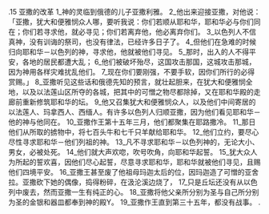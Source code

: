 .15 
亚撒的改革 
1_神的灵临到俄德的儿子亚撒利雅。 2_他出来迎接亚撒，对他说：「亚撒，犹大和便雅悯众人哪，要听我说：你们若顺从耶和华，耶和华必与你们同在；你们若寻求他，就必寻见；你们若离弃他，他必离弃你们。 3_以色列人不信真神，没有训诲的祭司，也没有律法，已经许多日子了。 4_但他们在急难的时候归向耶和华－以色列的神，寻求他，他就被他们寻见。 5_那时，出入的人不得平安，各地的居民都遭大乱； 6_他们被破坏殆尽，这国攻击那国，这城攻击那城，因为神用各样灾难扰乱他们。 7_现在你们要刚强，不要手软，因你们所行的必得赏赐。」 
8_亚撒听见这些话和俄德先知的预言，就壮起胆来，在犹大和便雅悯全地，以及以法莲山区所夺的各城，把其中的可憎之物尽都除掉，又在耶和华殿的走廊前重新修筑耶和华的坛。 9_他又召集犹大和便雅悯众人，以及他们中间寄居的以法莲人、玛拿西人、西缅人。有许多以色列人归顺亚撒，因为他们看见耶和华－他的神与他同在。 10_亚撒作王第十五年三月，他们都聚集在耶路撒冷。 11_那日他们从所取的掳物中，将七百头牛和七千只羊献给耶和华。 12_他们立约，要尽心尽性寻求耶和华－他们列祖的神。 13_凡不寻求耶和华－以色列神的，无论大小、男女，必被处死。 14_他们就大声欢唿，吹号吹角，向耶和华起誓。 15_犹大众人为所起的誓欢喜，因他们尽心起誓，尽意寻求耶和华，耶和华就被他们寻见，且赐他们四境平安。 
16_亚撒王甚至废了他祖母玛迦太后的位，因玛迦造了可憎的亚舍拉。亚撒砍下她的偶像，捣得粉碎，在汲沦溪边烧了， 17_只是丘坛还没有从以色列中废去，然而亚撒一生有纯正的心。 18_亚撒将他父亲所分别为圣与自己所分别为圣的金银和器皿都奉到神的殿Y。 19_亚撒作王直到第三十五年，都没有战事。 
.
